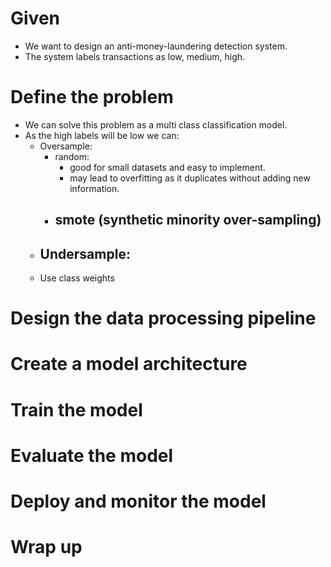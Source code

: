 # Given
- We want to design an anti-money-laundering detection system.
- The system labels transactions as low, medium, high.
# Define the problem
- We can solve this problem as a multi class classification model.
- As the high labels will be low we can:
  - Oversample:
    - random:
      - good for small datasets and easy to implement. 
      - may lead to overfitting as it duplicates without adding new information.
    - smote (synthetic minority over-sampling)
      - 
  - Undersample:
    - 
  - Use class weights
# Design the data processing pipeline
# Create a model architecture
# Train the model
# Evaluate the model
# Deploy and monitor the model
# Wrap up 